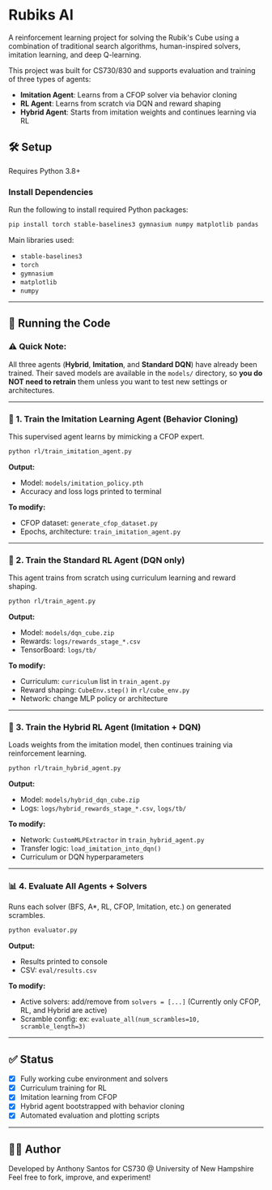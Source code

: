 # Rubiks AI

A reinforcement learning project for solving the Rubik's Cube using a combination of traditional search algorithms, human-inspired solvers, imitation learning, and deep Q-learning.

This project was built for CS730/830 and supports evaluation and training of three types of agents:

* **Imitation Agent**: Learns from a CFOP solver via behavior cloning
* **RL Agent**: Learns from scratch via DQN and reward shaping
* **Hybrid Agent**: Starts from imitation weights and continues learning via RL

## 🛠 Setup

Requires Python 3.8+

### Install Dependencies

Run the following to install required Python packages:

```bash
pip install torch stable-baselines3 gymnasium numpy matplotlib pandas
```

Main libraries used:

* `stable-baselines3`
* `torch`
* `gymnasium`
* `matplotlib`
* `numpy`

---

## 🚀 Running the Code

### ⚠️ Quick Note:

All three agents (**Hybrid**, **Imitation**, and **Standard DQN**) have already been trained.
Their saved models are available in the `models/` directory, so **you do NOT need to retrain** them unless you want to test new settings or architectures.

---

### 🧠 1. Train the Imitation Learning Agent (Behavior Cloning)

This supervised agent learns by mimicking a CFOP expert.

```bash
python rl/train_imitation_agent.py
```

**Output:**

* Model: `models/imitation_policy.pth`
* Accuracy and loss logs printed to terminal

**To modify:**

* CFOP dataset: `generate_cfop_dataset.py`
* Epochs, architecture: `train_imitation_agent.py`

---

### 🤖 2. Train the Standard RL Agent (DQN only)

This agent trains from scratch using curriculum learning and reward shaping.

```bash
python rl/train_agent.py
```

**Output:**

* Model: `models/dqn_cube.zip`
* Rewards: `logs/rewards_stage_*.csv`
* TensorBoard: `logs/tb/`

**To modify:**

* Curriculum: `curriculum` list in `train_agent.py`
* Reward shaping: `CubeEnv.step()` in `rl/cube_env.py`
* Network: change MLP policy or architecture

---

### 🧪 3. Train the Hybrid RL Agent (Imitation + DQN)

Loads weights from the imitation model, then continues training via reinforcement learning.

```bash
python rl/train_hybrid_agent.py
```

**Output:**

* Model: `models/hybrid_dqn_cube.zip`
* Logs: `logs/hybrid_rewards_stage_*.csv`, `logs/tb/`

**To modify:**

* Network: `CustomMLPExtractor` in `train_hybrid_agent.py`
* Transfer logic: `load_imitation_into_dqn()`
* Curriculum or DQN hyperparameters

---

### 📊 4. Evaluate All Agents + Solvers

Runs each solver (BFS, A\*, RL, CFOP, Imitation, etc.) on generated scrambles.

```bash
python evaluator.py
```

**Output:**

* Results printed to console
* CSV: `eval/results.csv`

**To modify:**

* Active solvers: add/remove from `solvers = [...]` (Currently only CFOP, RL, and Hybrid are active)
* Scramble config: ex: `evaluate_all(num_scrambles=10, scramble_length=3)`

---

## ✅ Status

* [x] Fully working cube environment and solvers
* [x] Curriculum training for RL
* [x] Imitation learning from CFOP
* [x] Hybrid agent bootstrapped with behavior cloning
* [x] Automated evaluation and plotting scripts

---

## 👨‍🎓 Author

Developed by Anthony Santos for CS730 @ University of New Hampshire
Feel free to fork, improve, and experiment!
